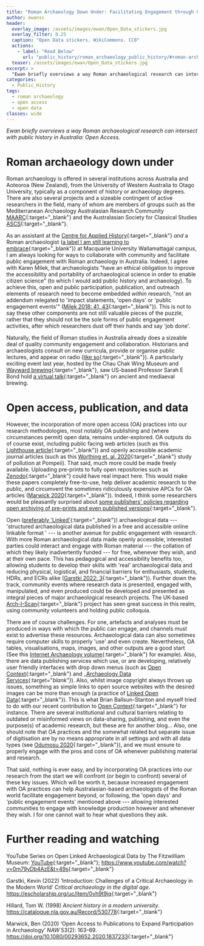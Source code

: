 ```yaml
---
title: "Roman Archaeology Down Under: Facilitating Engagement through Openness"
author: ewansc
header:
  overlay_image: /assets/images/ewan/Open_Data_stickers.jpg
  overlay_filter: 0.25
  caption: "Open Data stickers. WikiCommons. CC0"
  actions:
    - label: "Read Below"
      url: "public_history/roman_archaeology_public_history/#roman-archaeology-down-under"
  teaser: /assets/images/ewan/Open_Data_stickers.jpg
excerpt: >
  "Ewan briefly overviews a way Roman archaeological research can intersect with public history in Australia: Open Access."
categories:
  - Public_History
tags:
  - roman archaeology
  - open access
  - open data
classes: wide
---
```

_Ewan briefly overviews a way Roman archaeological research can intersect with public history in Australia: Open Access._

# Roman archaeology down under
Roman archaeology is offered in several institutions across Australia and Aoteoroa (New Zealand), from the University of Western Australia to Otago University, typically as a component of history or archaeology degrees. There are also several projects and a sizeable contingent of active researchers in the field, many of whom are members of groups such as the Mediterranean Archaeology Australasian Research Community [MAARC](https://mediterraneanarcha.wixsite.com/maarc){:target="_blank"} and the Australasian Society for Classical Studies [ASCS](https://www.ascs.org.au/){:target="_blank"}.

As an assistant at the [Centre for Applied History](https://www.mq.edu.au/research/research-centres-groups-and-facilities/resilient-societies/centres/centre-for-applied-history){:target="_blank"} _and_ a Roman archaeologist ([a label I am still learning to embrace](https://archaeohumanities.substack.com/p/about-the-author-researcher-identity){:target="_blank"}) at Macquarie University Wallamattagal campus, I am always looking for ways to collaborate with community and facilitate public engagement with Roman archaeology in Australia. Indeed, I agree with Karen Milek, that archaeologists "have an ethical obligation to improve the accessibility and portability of archaeological science in order to enable citizen science" (to which I would add public history and archaeology). To achieve this, open and public participation, publication, and outreach elements of research need to become embedded _within_ research, "not an addendum relegated to 'impact statements, 'open days' or 'public engagement events'" ([Milek 2018: 41, 43](https://doi.org/10.1080/00293652.2018.1552312){:target="_blank"}). This is not to say these other components are not still valuable pieces of the puzzle, rather that they should not be the sole forms of public engagement activities, after which researchers dust off their hands and say 'job done'.

Naturally, the field of Roman studies in Australia already does a sizeable deal of quality community engagement and collaboration. Historians and archaeologists consult on new curricula, provide or organise public lectures, and appear on radio ([like so](https://www.abc.net.au/radio/programs/nightlife/the-battle-of-the-tuetoborg-forest/10213198){:target="_blank"}). A particularly exciting event last year, hosted by the Chau Chak Wing Museum and [Wayward brewing](https://www.wayward.com.au/){:target="_blank"}, saw US-based Professor Sarah E Bond hold [a virtual talk](https://www.sydney.edu.au/museum/whats-on/talks-and-events/early-medieval-beer-and-brewers.html){:target="_blank"} on ancient and mediaeval brewing.

# Open access, publication, and data
However, the incorporation of more open access (OA) practices into our research methodologies, most notably OA publishing and (where circumstances permit) open data, remains under-explored. OA outputs do of course exist, including public facing web articles (such as this [Lighthouse article](https://lighthouse.mq.edu.au/article/february-2021/What-was-it-like-to-be-old-in-ancient-Rome){:target="_blank"}) and openly accessible academic journal articles (such as this [Worthing et. al. 2020](https://publons.com/publon/10.10.1111/arcm.12570){:target="_blank"} study of pollution at Pompeii). That said, much more could be made freely available. Uploading pre-prints to fully open repositories such as [Zenodo](https://zenodo.org/){:target="_blank"} could have real impact here. This would make these papers completely free-to-use, help deliver academic research to the public, and circumvent the sometimes ridiculously expensive APCs for OA articles ([Marwick 2020](https://doi.org/10.1080/00293652.2020.1837233){:target="_blank"}). Indeed, I think some researchers would be pleasantly surprised about [some publishers' policies regarding open archiving of pre-prints and even published versions](https://en.wikipedia.org/wiki/Copyright_policies_of_academic_publishers){:target="_blank"}.

Open ([preferably 'Linked'](https://www.youtube.com/watch?v=0m79yDb4AzE&t=49s){:target="_blank"}) archaeological data --- 'structured archaeological data published in a free and accessible online linkable format ' --- is another avenue for public engagement with research. With more Roman archaeological data made openly accessible, interested parties could interact and engage with Roman material --- the collation of which they likely inadvertently funded --- for free, whenever they wish, and at their own pace. This has pedagogical and accessibility benefits too, allowing students to develop their skills with 'real' archaeological data and reducing physical, logistical, and financial barriers for enthusiasts, students, HDRs, and ECRs alike ([Garstki 2022: 3]( https://escholarship.org/uc/item/0vh9t9jq){:target="_blank"}). Further down the track, community events where research data is presented, engaged with, manipulated, and even produced could be developed and presented as integral pieces of major archaeological research projects. The UK-based [Arch-I-Scan](https://archiscannews.com/2023/01/10/arch-i-scans-2022-in-review/){:target="_blank"} project has seen great success in this realm, using community volunteers and holding public colloquia.

There are of course challenges. For one, artefacts and analyses must be produced in ways with which the public can engage, and channels must exist to advertise these resources. Archaeological data can also sometimes require computer skills to properly 'use' and even create. Nevertheless, OA tables, visualisations, maps, images, and other outputs are a good start (See this [Internet Archaeology volume](https://intarch.ac.uk/journal/issue24/5/tof.html){:target="_blank"} for example). Also, there are data publishing services which use, or are developing, relatively user friendly interfaces with drop down menus (such as [Open Context](https://opencontext.org/){:target="_blank"} and _[Archaeology Data Services](https://archaeologydataservice.ac.uk/){:target="_blank"}_). Also, whilst image copyright always throws up issues, something as simple links to open source websites with the desired images can be more than enough (a practice of [Linked Open Data](https://www.youtube.com/watch?v=mMR6JQ1M6qE){:target="_blank"}). This is what Brian Ballsun-Stanton and myself tried to do with our recent contribution to [Open Context](https://opencontext.org/subjects/688fdbab-af4d-43a1-b226-f033a07074d2){:target="_blank"} for instance. There are several institutional and cultural barriers relating to outdated or misinformed views on data-sharing, publishing, and even the purpose(s) of academic research, but these are for another blog... Also, one should note that OA practices and the somewhat related but separate issue of digitisation are by no means appropriate in all settings and with all data types (see [Odumosu 2020](https://www.journals.uchicago.edu/doi/10.1086/710062){:target="_blank"}), and we must ensure to properly engage with the pros and cons of OA whenever publishing material and research.

That said, nothing is ever easy, and by incorporating OA practices into our research from the start we will confront (or begin to confront) several of these key issues. Which will be worth it, because increased engagement with OA practices can help Australasian-based archaeologists of the Roman world facilitate engagement beyond, or following, the 'open days' and 'public engagement events' mentioned above --- allowing interested communities to engage with knowledge production however and whenever they wish. I for one cannot wait to hear what questions they ask.

# Further reading and watching
YouTube Series on Open Linked Archaeological Data by The Fitzwilliam Museum: [YouTube](https://www.youtube.com/watch?v=mMR6JQ1M6qE){:target="_blank"}; <https://www.youtube.com/watch?v=0m79yDb4AzE&t=49s>{:target="_blank"}

Garstki, Kevin (2022) ‘Introduction: Challenges of a Critical Archaeology in the Modern World’ _Critical archaeology in the digital age_. <https://escholarship.org/uc/item/0vh9t9jq>{:target="_blank"}

Hillard, Tom W. (1998) _Ancient history in a modern university_. <https://catalogue.nla.gov.au/Record/530778>{:target="_blank"}

Marwick, Ben (2020) ‘Open Access to Publications to Expand Participation in Archaeology’ _NAW_ 53(2): 163–69. <https://doi.org/10.1080/00293652.2020.1837233>{:target="_blank"}
